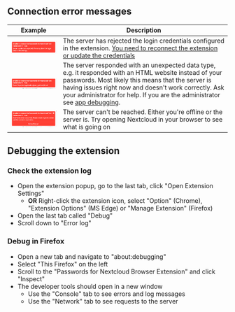 
## Connection error messages
| Example                                                                                                                       | Description                                                                                                                                                                                                                                                                                                                                                                                            |
|-------------------------------------------------------------------------------------------------------------------------------|--------------------------------------------------------------------------------------------------------------------------------------------------------------------------------------------------------------------------------------------------------------------------------------------------------------------------------------------------------------------------------------------------------|
| ![Server credentials rejected. Please update the login data in the settings](../_files/extension-error-credentials.png)       | The server has rejected the login credentials configured in the extension. [You need to reconnect the extension or update the credentials](./Update-Nextcloud-Credentials)                                                                                                                                                                                                                             |
| ![Expected applications/json, got text/html](../_files/extension-error-mime.png)                                              | The server responded with an unexpected data type, e.g. it responded with an HTML website instead of your passwords. Most likely this means that the server is having issues right now and doesn't work correctly. Ask your administrator for help. If you are the administrator see [app debugging](https://git.mdns.eu/nextcloud/passwords/-/wikis/Administrators/Guides/Maintenance/App-Debugging). |
| ![A network error occurred. Please check if you're online and the server is reachable](../_files/extension-error-network.png) | The server can't be reached. Either you're offline or the server is. Try opening Nextcloud in your browser to see what is going on                                                                                                                                                                                                                                                                     |

## Debugging the extension

### Check the extension log
- Open the extension popup, go to the last tab, click "Open Extension Settings"
  - **OR** Right-click the extension icon, select "Option" (Chrome), "Extension Options" (MS Edge) or "Manage Extension" (Firefox)
- Open the last tab called "Debug"
- Scroll down to "Error log"

### Debug in Firefox
- Open a new tab and navigate to "about:debugging"
- Select "This Firefox" on the left
- Scroll to the "Passwords for Nextcloud Browser Extension" and click "Inspect"
- The developer tools should open in a new window
  - Use the "Console" tab to see errors and log messages
  - Use the "Network" tab to see requests to the server
